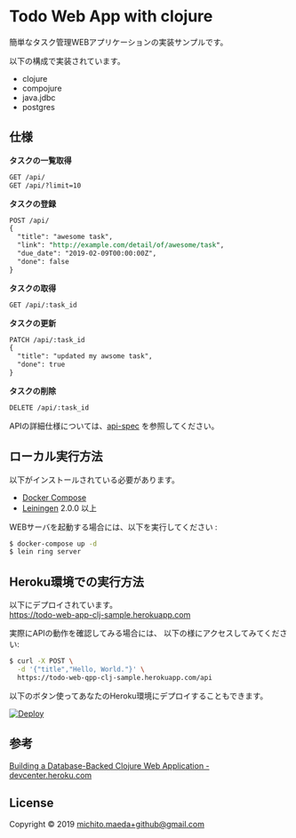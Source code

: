 # Todo Web App with clojure

簡単なタスク管理WEBアプリケーションの実装サンプルです。

以下の構成で実装されています。

- clojure
- compojure
- java.jdbc
- postgres

## 仕様

**タスクの一覧取得**
```rest
GET /api/
GET /api/?limit=10
```

**タスクの登録**
```rest
POST /api/
{
  "title": "awesome task",
  "link": "http://example.com/detail/of/awesome/task",
  "due_date": "2019-02-09T00:00:00Z",
  "done": false
}

```

**タスクの取得**
```rest
GET /api/:task_id
```

**タスクの更新**
```rest
PATCH /api/:task_id
{
  "title": "updated my awsome task",
  "done": true
}
```

**タスクの削除**
```rest
DELETE /api/:task_id
```


APIの詳細仕様については、[api-spec](api-spec.rest) を参照してください。

## ローカル実行方法

以下がインストールされている必要があります。

- [Docker Compose](https://github.com/docker/compose)
- [Leiningen](https://github.com/technomancy/leiningen) 2.0.0 以上

WEBサーバを起動する場合には、以下を実行してください :

```sh
$ docker-compose up -d
$ lein ring server
```

## Heroku環境での実行方法

以下にデプロイされています。  
https://todo-web-app-clj-sample.herokuapp.com

実際にAPIの動作を確認してみる場合には、
以下の様にアクセスしてみてください:

```sh
$ curl -X POST \
  -d '{"title","Hello, World."}' \
  https://todo-web-qpp-clj-sample.herokuapp.com/api
```


以下のボタン使ってあなたのHeroku環境にデプロイすることもできます。

<a href="https://heroku.com/deploy?template=https://github.com/micheam/todo-web-app-clj-sample">
  <img src="https://www.herokucdn.com/deploy/button.svg" alt="Deploy">
</a>

## 参考
[Building a Database-Backed Clojure Web Application - devcenter.heroku.com](https://devcenter.heroku.com/articles/clojure-web-application)

## License

Copyright © 2019 michito.maeda+github@gmail.com
